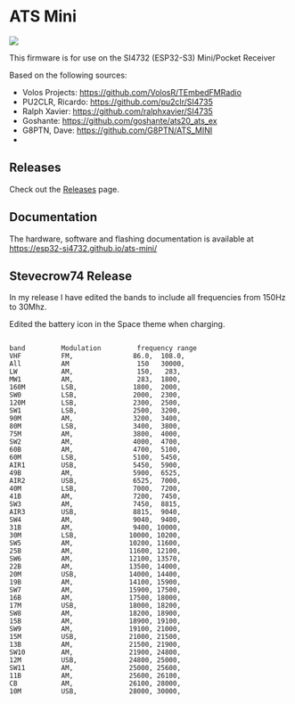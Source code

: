 # ATS Mini

![](docs/source/_static/esp32-si4732-ui-theme.jpg)

This firmware is for use on the SI4732 (ESP32-S3) Mini/Pocket Receiver

Based on the following sources:

* Volos Projects:    https://github.com/VolosR/TEmbedFMRadio
* PU2CLR, Ricardo:   https://github.com/pu2clr/SI4735
* Ralph Xavier:      https://github.com/ralphxavier/SI4735
* Goshante:          https://github.com/goshante/ats20_ats_ex
* G8PTN, Dave:       https://github.com/G8PTN/ATS_MINI
* 

## Releases

Check out the [Releases](https://github.com/esp32-si4732/ats-mini/releases) page.

## Documentation

The hardware, software and flashing documentation is available at <https://esp32-si4732.github.io/ats-mini/>

## Stevecrow74 Release

In my release I have edited the bands to include all frequencies from 150Hz to 30Mhz.

Edited the battery icon in the Space theme when charging.



<code>
band         Modulation         frequency range
VHF          FM,               86.0,  108.0,
All			 AM					150   30000,
LW           AM,                150,   283,
MW1          AM,                283,  1800,
160M         LSB,              1800,  2000,
SW0          LSB,              2000,  2300,
120M         LSB,              2300,  2500,
SW1          LSB,              2500,  3200,
90M          AM,               3200,  3400,
80M          LSB,              3400,  3800,
75M          AM,               3800,  4000,
SW2          AM,               4000,  4700,
60B          AM,               4700,  5100,
60M          LSB,              5100,  5450,
AIR1         USB,              5450,  5900,
49B          AM,               5900,  6525,
AIR2         USB,              6525,  7000,
40M          LSB,              7000,  7200,
41B          AM,               7200,  7450,
SW3          AM,               7450,  8815,
AIR3         USB,              8815,  9040,
SW4          AM,               9040,  9400,
31B          AM,               9400, 10000,
30M          LSB,             10000, 10200,
SW5          AM,              10200, 11600,
25B          AM,              11600, 12100,
SW6          AM,              12100, 13570,
22B          AM,              13500, 14000,
20M          USB,             14000, 14400,
19B          AM,              14100, 15900,
SW7          AM,              15900, 17500,
16B          AM,              17500, 18000,
17M          USB,             18000, 18200,
SW8          AM,              18200, 18900,
15B          AM,              18900, 19100,
SW9          AM,              19100, 21000,
15M          USB,             21000, 21500,
13B          AM,              21500, 21900,
SW10         AM,              21900, 24800,
12M          USB,             24800, 25000,
SW11         AM,              25000, 25600,
11B          AM,              25600, 26100,
CB           AM,              26100, 28000,
10M          USB,             28000, 30000,
</code>



